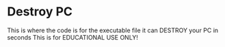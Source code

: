 # Destroy PC

This is where the code is for the executable file
it can DESTROY your PC in seconds
This is for EDUCATIONAL USE ONLY!

